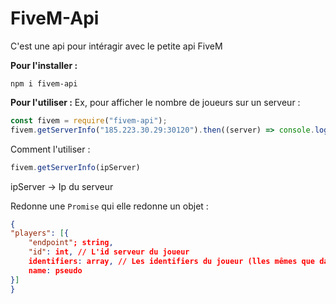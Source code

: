# FiveM-Api
C'est une api pour intéragir avec le petite api FiveM

**Pour l'installer :**
```
npm i fivem-api
```
**Pour l'utiliser :**
Ex, pour afficher le nombre de joueurs sur un serveur : 
```javascript
const fivem = require("fivem-api");
fivem.getServerInfo("185.223.30.29:30120").then((server) => console.log(server.players.length))
```
Comment l'utiliser : 
```javascript
fivem.getServerInfo(ipServer)
```
ipServer -> Ip du serveur

Redonne une `Promise` qui elle redonne un objet :
```json
{
"players": [{
	"endpoint"; string,
	"id": int, // L'id serveur du joueur
	identifiers: array, // Les identifiers du joueur (lles mêmes que dans les resources FiveM)
	name: pseudo
}]
}
```
<!--stackedit_data:
eyJoaXN0b3J5IjpbLTE3MTg2OTA5MTAsMTM2Njc4MzExM119
-->